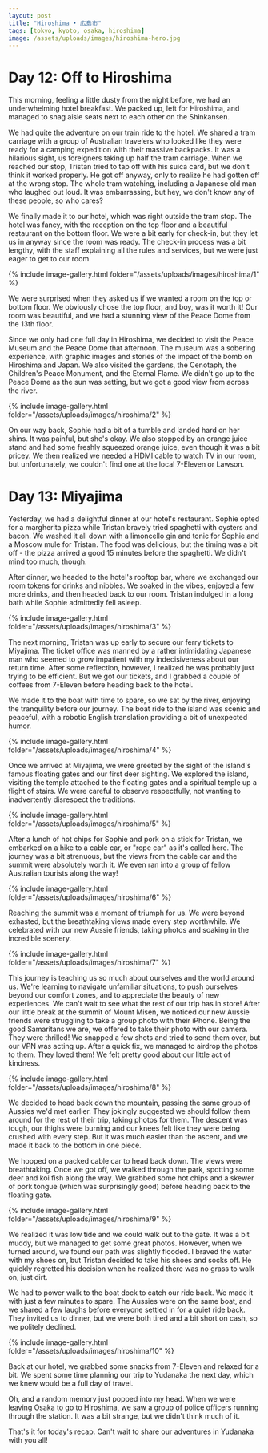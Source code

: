 ```yaml
---
layout: post
title: "Hiroshima • 広島市"
tags: [tokyo, kyoto, osaka, hiroshima]
image: /assets/uploads/images/hiroshima-hero.jpg
---
```


# Day 12: Off to Hiroshima
This morning, feeling a little dusty from the night before, we had an underwhelming hotel breakfast. We packed up, left for Hiroshima, and managed to snag aisle seats next to each other on the Shinkansen. 

We had quite the adventure on our train ride to the hotel. We shared a tram carriage with a group of Australian travelers who looked like they were ready for a camping expedition with their massive backpacks. It was a hilarious sight, us foreigners taking up half the tram carriage. When we reached our stop, Tristan tried to tap off with his suica card, but we don't think it worked properly. He got off anyway, only to realize he had gotten off at the wrong stop. The whole tram watching, including a Japanese old man who laughed out loud. It was embarrassing, but hey, we don't know any of these people, so who cares?

We finally made it to our hotel, which was right outside the tram stop. The hotel was fancy, with the reception on the top floor and a beautiful restaurant on the bottom floor. We were a bit early for check-in, but they let us in anyway since the room was ready. The check-in process was a bit lengthy, with the staff explaining all the rules and services, but we were just eager to get to our room.

{% include image-gallery.html folder="/assets/uploads/images/hiroshima/1" %}

We were surprised when they asked us if we wanted a room on the top or bottom floor. We obviously chose the top floor, and boy, was it worth it! Our room was beautiful, and we had a stunning view of the Peace Dome from the 13th floor.

Since we only had one full day in Hiroshima, we decided to visit the Peace Museum and the Peace Dome that afternoon. The museum was a sobering experience, with graphic images and stories of the impact of the bomb on Hiroshima and Japan. We also visited the gardens, the Cenotaph, the Children's Peace Monument, and the Eternal Flame. We didn't go up to the Peace Dome as the sun was setting, but we got a good view from across the river.

{% include image-gallery.html folder="/assets/uploads/images/hiroshima/2" %}

On our way back, Sophie had a bit of a tumble and landed hard on her shins. It was painful, but she's okay. We also stopped by an orange juice stand and had some freshly squeezed orange juice, even though it was a bit pricey. We then realized we needed a HDMI cable to watch TV in our room, but unfortunately, we couldn't find one at the local 7-Eleven or Lawson.

# Day 13: Miyajima

Yesterday, we had a delightful dinner at our hotel's restaurant. Sophie opted for a margherita pizza while Tristan bravely tried spaghetti with oysters and bacon. We washed it all down with a limoncello gin and tonic for Sophie and a Moscow mule for Tristan. The food was delicious, but the timing was a bit off - the pizza arrived a good 15 minutes before the spaghetti. We didn't mind too much, though.

After dinner, we headed to the hotel's rooftop bar, where we exchanged our room tokens for drinks and nibbles. We soaked in the vibes, enjoyed a few more drinks, and then headed back to our room. Tristan indulged in a long bath while Sophie admittedly fell asleep.

{% include image-gallery.html folder="/assets/uploads/images/hiroshima/3" %}

The next morning, Tristan was up early to secure our ferry tickets to Miyajima. The ticket office was manned by a rather intimidating Japanese man who seemed to grow impatient with my indecisiveness about our return time. After some reflection, however, I realized he was probably just trying to be efficient. But we got our tickets, and I grabbed a couple of coffees from 7-Eleven before heading back to the hotel.

We made it to the boat with time to spare, so we sat by the river, enjoying the tranquility before our journey. The boat ride to the island was scenic and peaceful, with a robotic English translation providing a bit of unexpected humor.

{% include image-gallery.html folder="/assets/uploads/images/hiroshima/4" %}

Once we arrived at Miyajima, we were greeted by the sight of the island's famous floating gates and our first deer sighting. We explored the island, visiting the temple attached to the floating gates and a spiritual temple up a flight of stairs. We were careful to observe respectfully, not wanting to inadvertently disrespect the traditions.

{% include image-gallery.html folder="/assets/uploads/images/hiroshima/5" %}

After a lunch of hot chips for Sophie and pork on a stick for Tristan, we embarked on a hike to a cable car, or "rope car" as it's called here. The journey was a bit strenuous, but the views from the cable car and the summit were absolutely worth it. We even ran into a group of fellow Australian tourists along the way!

{% include image-gallery.html folder="/assets/uploads/images/hiroshima/6" %}

Reaching the summit was a moment of triumph for us. We were beyond exhasted, but the breathtaking views made every step worthwhile. We celebrated with our new Aussie friends, taking photos and soaking in the incredible scenery.

{% include image-gallery.html folder="/assets/uploads/images/hiroshima/7" %}

This journey is teaching us so much about ourselves and the world around us. We're learning to navigate unfamiliar situations, to push ourselves beyond our comfort zones, and to appreciate the beauty of new experiences. We can't wait to see what the rest of our trip has in store!
After our little break at the summit of Mount Misen, we noticed our new Aussie friends were struggling to take a group photo with their iPhone. Being the good Samaritans we are, we offered to take their photo with our camera. They were thrilled! We snapped a few shots and tried to send them over, but our VPN was acting up. After a quick fix, we managed to airdrop the photos to them. They loved them! We felt pretty good about our little act of kindness.

{% include image-gallery.html folder="/assets/uploads/images/hiroshima/8" %}

We decided to head back down the mountain, passing the same group of Aussies we'd met earlier. They jokingly suggested we should follow them around for the rest of their trip, taking photos for them. The descent was tough, our thighs were burning and our knees felt like they were being crushed with every step. But it was much easier than the ascent, and we made it back to the bottom in one piece.

We hopped on a packed cable car to head back down. The views were breathtaking. Once we got off, we walked through the park, spotting some deer and koi fish along the way. We grabbed some hot chips and a skewer of pork tongue (which was surprisingly good) before heading back to the floating gate.

{% include image-gallery.html folder="/assets/uploads/images/hiroshima/9" %}

We realized it was low tide and we could walk out to the gate. It was a bit muddy, but we managed to get some great photos. However, when we turned around, we found our path was slightly flooded. I braved the water with my shoes on, but Tristan decided to take his shoes and socks off. He quickly regretted his decision when he realized there was no grass to walk on, just dirt. 

We had to power walk to the boat dock to catch our ride back. We made it with just a few minutes to spare. The Aussies were on the same boat, and we shared a few laughs before everyone settled in for a quiet ride back. They invited us to dinner, but we were both tired and a bit short on cash, so we politely declined.

{% include image-gallery.html folder="/assets/uploads/images/hiroshima/10" %}

Back at our hotel, we grabbed some snacks from 7-Eleven and relaxed for a bit. We spent some time planning our trip to Yudanaka the next day, which we knew would be a full day of travel. 

Oh, and a random memory just popped into my head. When we were leaving Osaka to go to Hiroshima, we saw a group of police officers running through the station. It was a bit strange, but we didn't think much of it. 

That's it for today's recap. Can't wait to share our adventures in Yudanaka with you all!
